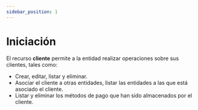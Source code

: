 ```yaml
---
sidebar_position: 1
---
```


# Iniciación

El recurso **cliente** permite a la entidad realizar operaciones sobre sus clientes, tales como:

- Crear, editar, listar y eliminar.
- Asociar el cliente a otras entidades, listar las entidades a las que está asociado el cliente.
- Listar y eliminar los métodos de pago que han sido almacenados por el cliente.

